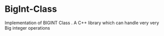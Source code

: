 # BigInt-Class
Implementation of BIGINT Class .
A C++ library which can handle very very Big integer operations
